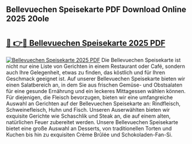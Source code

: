 ## Bellevuechen Speisekarte PDF Download Online 2025 20oIe

# <h2><a href="http://gc7qqr.nevu.top/?p=Bellevuechen+Speisekarte">🔗 👉🔴 Bellevuechen Speisekarte 2025 PDF</a></h2>

[![Bellevuechen Speisekarte 2025 PDF](https://i.imgur.com/dBaPXMq.png)](http://gc7qqr.nevu.top/?p=Bellevuechen+Speisekarte)
Die Bellevuechen Speisekarte ist nicht nur eine Liste von Gerichten in einem Restaurant oder Café, sondern auch Ihre Gelegenheit, etwas zu finden, das köstlich und für Ihren Geschmack geeignet ist. Auf unserer Bellevuechen Speisekarte bieten wir einen Salatbereich an, in dem Sie aus frischen Gemüse- und Obstsalaten für eine gesunde Ernährung und ein leckeres Mittagessen wählen können. Für diejenigen, die Fleisch bevorzugen, bieten wir eine umfangreiche Auswahl an Gerichten auf der Bellevuechen Speisekarte an: Rindfleisch, Schweinefleisch, Huhn und Fisch. Unseren Auserwählten bieten wir exquisite Gerichte wie Schaschlik und Steak an, die auf einem alten, natürlichen Feuer zubereitet werden. Unsere Bellevuechen Speisekarte bietet eine große Auswahl an Desserts, von traditionellen Torten und Kuchen bis hin zu exquisiten Crème Brûlée und Schokoladen-Fan-Si.
